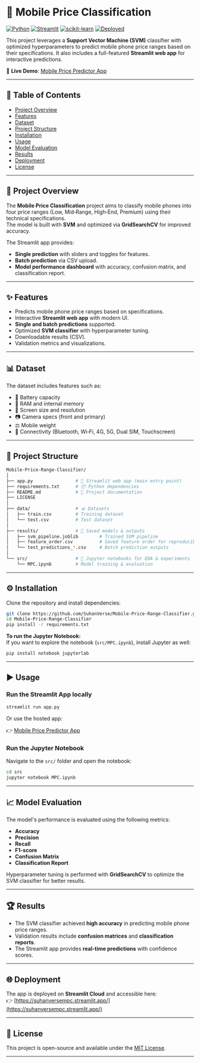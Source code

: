 # 📱 Mobile Price Classification

[![Python](https://img.shields.io/badge/Python-3.9%2B-blue?logo=python)](https://www.python.org/)
[![Streamlit](https://img.shields.io/badge/Streamlit-App-red?logo=streamlit)](https://streamlit.io/)
[![scikit-learn](https://img.shields.io/badge/scikit--learn-ML-orange?logo=scikit-learn)](https://scikit-learn.org/)
[![Deployed](https://img.shields.io/badge/Deployed-Streamlit%20Cloud-brightgreen?logo=streamlit)](https://suhanversempc.streamlit.app/)

This project leverages a **Support Vector Machine (SVM)** classifier with optimized hyperparameters to predict mobile phone price ranges based on their specifications. It also includes a full-featured **Streamlit web app** for interactive predictions.

🔗 **Live Demo**: [Mobile Price Predictor App](https://suhanversempc.streamlit.app/)

---

## 📑 Table of Contents

- [Project Overview](#-project-overview)
- [Features](#-features)
- [Dataset](#-dataset)
- [Project Structure](#-project-structure)
- [Installation](#️-installation)
- [Usage](#️-usage)
- [Model Evaluation](#-model-evaluation)
- [Results](#-results)
- [Deployment](#-deployment)
- [License](#-license)

---

## 🚀 Project Overview

The **Mobile Price Classification** project aims to classify mobile phones into four price ranges (Low, Mid‑Range, High‑End, Premium) using their technical specifications.  
The model is built with **SVM** and optimized via **GridSearchCV** for improved accuracy.

The Streamlit app provides:

- **Single prediction** with sliders and toggles for features.
- **Batch prediction** via CSV upload.
- **Model performance dashboard** with accuracy, confusion matrix, and classification report.

---

## ✨ Features

- Predicts mobile phone price ranges based on specifications.
- Interactive **Streamlit web app** with modern UI.
- **Single and batch predictions** supported.
- Optimized **SVM classifier** with hyperparameter tuning.
- Downloadable results (CSV).
- Validation metrics and visualizations.

---

## 📊 Dataset

The dataset includes features such as:

- 🔋 Battery capacity
- 💾 RAM and internal memory
- 📱 Screen size and resolution
- 📷 Camera specs (front and primary)
- ⚖️ Mobile weight
- 📡 Connectivity (Bluetooth, Wi‑Fi, 4G, 5G, Dual SIM, Touchscreen)

---

## 📂 Project Structure

```bash
Mobile-Price-Range-Classifier/
│
├── app.py                # 🎨 Streamlit web app (main entry point)
├── requirements.txt      # 📦 Python dependencies
├── README.md             # 📖 Project documentation
├── LICENSE
│
├── data/                 # 📊 Datasets
│   ├── train.csv         # Training dataset
│   └── test.csv          # Test dataset
│
├── results/              # 📁 Saved models & outputs
│   ├── svm_pipeline.joblib        # Trained SVM pipeline
│   ├── feature_order.csv          # Saved feature order for reproducibility
│   └── test_predictions_*.csv     # Batch prediction outputs
│
└── src/                  # 📓 Jupyter notebooks for EDA & experiments
    └── MPC.ipynb         # Model training & evaluation
```

---

## ⚙️ Installation

Clone the repository and install dependencies:

```bash
git clone https://github.com/SuhanVerse/Mobile-Price-Range-Classifier.git
cd Mobile-Price-Range-Classifier
pip install -r requirements.txt
```

**To run the Jupyter Notebook:**  
If you want to explore the notebook (`src/MPC.ipynb`), install Jupyter as well:

```bash
pip install notebook jupyterlab
```

---

## ▶️ Usage

### Run the Streamlit App locally

```bash
streamlit run app.py
```

Or use the hosted app:

👉 [Mobile Price Predictor App](https://suhanversempc.streamlit.app/)

### Run the Jupyter Notebook

Navigate to the `src/` folder and open the notebook:

```bash
cd src
jupyter notebook MPC.ipynb
```

---

## 📈 Model Evaluation

The model's performance is evaluated using the following metrics:

- **Accuracy**
- **Precision**
- **Recall**
- **F1-score**
- **Confusion Matrix**
- **Classification Report**

Hyperparameter tuning is performed with **GridSearchCV** to optimize the SVM classifier for better results.

---

## 🏆 Results

- The SVM classifier achieved **high accuracy** in predicting mobile phone price ranges.
- Validation results include **confusion matrices** and **classification reports**.
- The Streamlit app provides **real-time predictions** with confidence scores.

---

## 🌐 Deployment

The app is deployed on **Streamlit Cloud** and accessible here:  
👉 [https://suhanversempc.streamlit.app/](https://suhanversempc.streamlit.app/)

---

## 📜 License

This project is open-source and available under the [MIT License](LICENSE).

---
